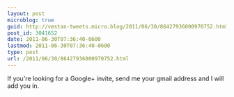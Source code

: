 ```yaml
---
layout: post
microblog: true
guid: http://vmstan-tweets.micro.blog/2011/06/30/86427936000970752.html
post_id: 3041652
date: 2011-06-30T07:36:40-0600
lastmod: 2011-06-30T07:36:40-0600
type: post
url: /2011/06/30/86427936000970752.html
---
```

If you're looking for a Google+ invite, send me your gmail address and I will add you in.
